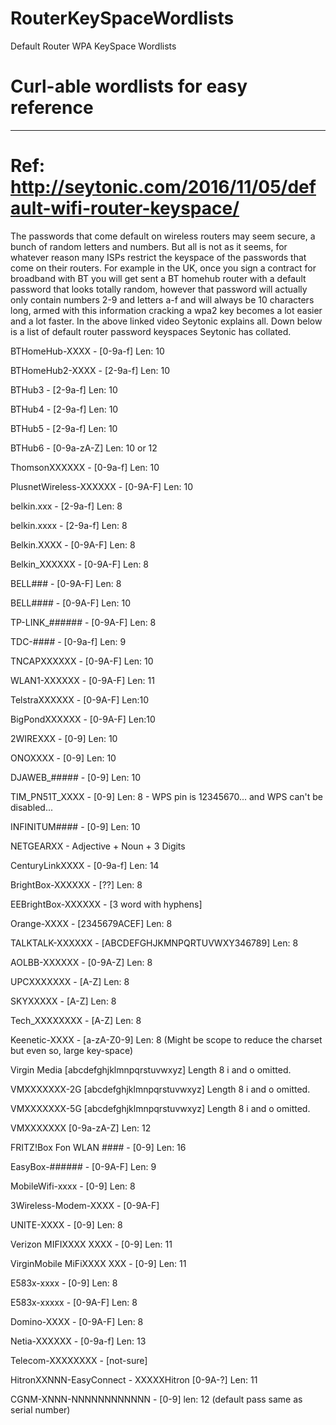 # RouterKeySpaceWordlists
Default Router WPA KeySpace Wordlists
# Curl-able wordlists for easy reference

----------------------------------------------------------------------
# Ref: http://seytonic.com/2016/11/05/default-wifi-router-keyspace/

The passwords that come default on wireless routers may seem secure, a bunch of random letters and numbers. But all is not as it seems, for whatever reason many ISPs restrict the keyspace of the passwords that come on their routers. For example in the UK, once you sign a contract for broadband with BT you will get sent a BT homehub router with a default password that looks totally random, however that password will actually only contain numbers 2-9 and letters a-f and will always be 10 characters long, armed with this information cracking a wpa2 key becomes a lot easier and a lot faster. In the above linked video Seytonic explains all. Down below is a list of default router password keyspaces Seytonic has collated.

BTHomeHub-XXXX - [0-9a-f] Len: 10

BTHomeHub2-XXXX - [2-9a-f] Len: 10

BTHub3 - [2-9a-f] Len: 10

BTHub4 - [2-9a-f] Len: 10

BTHub5 - [2-9a-f] Len: 10

BTHub6 - [0-9a-zA-Z] Len: 10 or 12

ThomsonXXXXXX - [0-9a-f] Len: 10

PlusnetWireless-XXXXXX - [0-9A-F] Len: 10

belkin.xxx - [2-9a-f] Len: 8

belkin.xxxx - [2-9a-f] Len: 8

Belkin.XXXX - [0-9A-F] Len: 8

Belkin_XXXXXX - [0-9A-F] Len: 8

BELL### - [0-9A-F] Len: 8

BELL#### - [0-9A-F] Len: 10

TP-LINK_###### - [0-9A-F] Len: 8

TDC-#### - [0-9a-f] Len: 9

TNCAPXXXXXX - [0-9A-F] Len: 10

WLAN1-XXXXXX - [0-9A-F] Len: 11

TelstraXXXXXX - [0-9A-F] Len:10

BigPondXXXXXX - [0-9A-F] Len:10

2WIREXXX - [0-9] Len: 10

ONOXXXX - [0-9] Len: 10

DJAWEB_##### - [0-9] Len: 10

TIM_PN51T_XXXX - [0-9] Len: 8 - WPS pin is 12345670... and WPS can't be disabled...

INFINITUM#### - [0-9] Len: 10

NETGEARXX - Adjective + Noun + 3 Digits

CenturyLinkXXXX - [0-9a-f] Len: 14

BrightBox-XXXXXX - [??] Len: 8

EEBrightBox-XXXXXX - [3 word with hyphens]

Orange-XXXX - [2345679ACEF] Len: 8

TALKTALK-XXXXXX - [ABCDEFGHJKMNPQRTUVWXY346789] Len: 8

AOLBB-XXXXXX - [0-9A-Z] Len: 8

UPCXXXXXXX - [A-Z] Len: 8

SKYXXXXX - [A-Z] Len: 8

Tech_XXXXXXXX - [A-Z] Len: 8

Keenetic-XXXX - [a-zA-Z0-9] Len: 8 (Might be scope to reduce the charset but even so, large key-space)

Virgin Media [abcdefghjklmnpqrstuvwxyz] Length 8 i and o omitted.

VMXXXXXXX-2G [abcdefghjklmnpqrstuvwxyz] Length 8 i and o omitted.

VMXXXXXXX-5G [abcdefghjklmnpqrstuvwxyz] Length 8 i and o omitted.

VMXXXXXXX [0-9a-zA-Z] Len: 12

FRITZ!Box Fon WLAN #### - [0-9] Len: 16

EasyBox-###### - [0-9A-F] Len: 9

MobileWifi-xxxx - [0-9] Len: 8

3Wireless-Modem-XXXX - [0-9A-F]

UNITE-XXXX - [0-9] Len: 8

Verizon MIFIXXXX XXXX - [0-9] Len: 11

VirginMobile MiFiXXXX XXX - [0-9] Len: 11

E583x-xxxx - [0-9] Len: 8

E583x-xxxxx - [0-9A-F] Len: 8

Domino-XXXX - [0-9A-F] Len: 8

Netia-XXXXXX - [0-9a-f] Len: 13

Telecom-XXXXXXXX - [not-sure]

HitronXXNNN-EasyConnect - XXXXXHitron [0-9A-?] Len: 11

CGNM-XNNN-NNNNNNNNNNNN - [0-9] len: 12 (default pass same as serial number)

